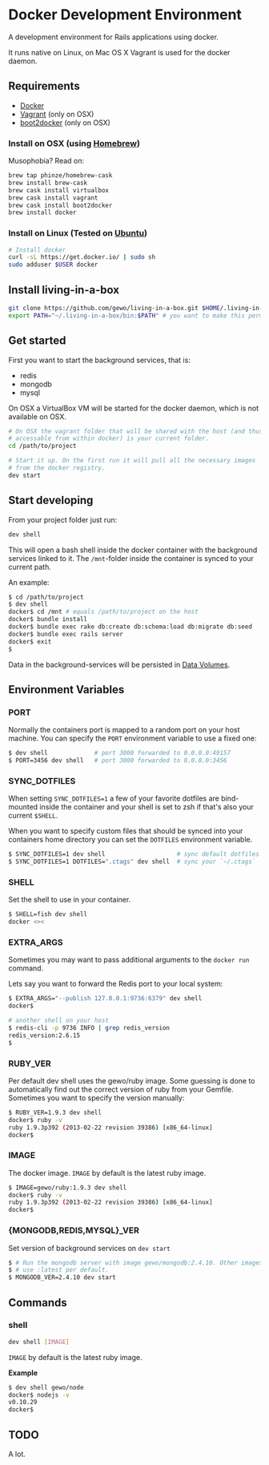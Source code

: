 # Docker Development Environment

A development environment for Rails applications using docker.

It runs native on Linux, on Mac OS X Vagrant is used for the docker
daemon.

## Requirements

* [Docker](http://www.docker.io/)
* [Vagrant](http://vagrantup.com/) (only on OSX)
* [boot2docker](http://boot2docker.io) (only on OSX)

### Install on OSX (using [Homebrew](http://brew.sh))

Musophobia? Read on:

```sh
brew tap phinze/homebrew-cask
brew install brew-cask
brew cask install virtualbox
brew cask install vagrant
brew cask install boot2docker
brew install docker
```

### Install on Linux (Tested on [Ubuntu](http://www.ubuntu.com/))

```sh
# Install docker
curl -sL https://get.docker.io/ | sudo sh
sudo adduser $USER docker
```

## Install living-in-a-box

```sh
git clone https://github.com/gewo/living-in-a-box.git $HOME/.living-in-a-box
export PATH="~/.living-in-a-box/bin:$PATH" # you want to make this permanent
```

## Get started

First you want to start the background services, that is:

* redis
* mongodb
* mysql

On OSX a VirtualBox VM will be started for the docker daemon, which is
not available on OSX.

```sh
# On OSX the vagrant folder that will be shared with the host (and thus
# accessable from within docker) is your current folder.
cd /path/to/project

# Start it up. On the first run it will pull all the necessary images
# from the docker registry.
dev start
```

## Start developing

From your project folder just run:

```sh
dev shell
```

This will open a bash shell inside the docker container with the
background services linked to it. The `/mnt`-folder inside the container
is synced to your current path.

An example:

```sh
$ cd /path/to/project
$ dev shell
docker$ cd /mnt # equals /path/to/project on the host
docker$ bundle install
docker$ bundle exec rake db:create db:schema:load db:migrate db:seed
docker$ bundle exec rails server
docker$ exit
$
```

Data in the background-services will be persisted in
[Data Volumes](http://docs.docker.io/en/latest/use/working_with_volumes/).

## Environment Variables

### PORT

Normally the containers port is mapped to a random port on your host
machine. You can specify the `PORT` environment variable to use a fixed
one:

```sh
$ dev shell             # port 3000 forwarded to 0.0.0.0:49157
$ PORT=3456 dev shell   # port 3000 forwarded to 0.0.0.0:3456
```

### SYNC_DOTFILES

When setting `SYNC_DOTFILES=1` a few of your favorite dotfiles are
bind-mounted inside the container and your shell is set to zsh if that's
also your current `$SHELL`.

When you want to specify custom files that should be synced into your
containers home directory you can set the `DOTFILES` environment
variable.

```sh
$ SYNC_DOTFILES=1 dev shell                    # sync default dotfiles
$ SYNC_DOTFILES=1 DOTFILES=".ctags" dev shell  # sync your `~/.ctags`
```

### SHELL

Set the shell to use in your container.

```sh
$ SHELL=fish dev shell
docker <><
```

### EXTRA_ARGS

Sometimes you may want to pass additional arguments to the `docker run`
command. 

Lets say you want to forward the Redis port to your local system:

```sh
$ EXTRA_ARGS="--publish 127.0.0.1:9736:6379" dev shell
docker$

# another shell on your host
$ redis-cli -p 9736 INFO | grep redis_version
redis_version:2.6.15
$
```

### RUBY_VER

Per default dev shell uses the gewo/ruby image.  Some guessing is done
to automatically find out the correct version of ruby from your Gemfile.
Sometimes you want to specify the version manually:

```sh
$ RUBY_VER=1.9.3 dev shell
docker$ ruby -v
ruby 1.9.3p392 (2013-02-22 revision 39386) [x86_64-linux]
docker$
```

### IMAGE

The docker image. `IMAGE` by default is the latest ruby image.

```sh
$ IMAGE=gewo/ruby:1.9.3 dev shell
docker$ ruby -v
ruby 1.9.3p392 (2013-02-22 revision 39386) [x86_64-linux]
docker$
```

### {MONGODB,REDIS,MYSQL}\_VER

Set version of background services on `dev start`

```sh
$ # Run the mongodb server with image gewo/mongodb:2.4.10. Other images
$ # use :latest per default.
$ MONGODB_VER=2.4.10 dev start
```

## Commands

### shell

```sh
dev shell [IMAGE]
```

`IMAGE` by default is the latest ruby image.

**Example**

```sh
$ dev shell gewo/node
docker$ nodejs -v
v0.10.29
docker$
```

## TODO

A lot.
